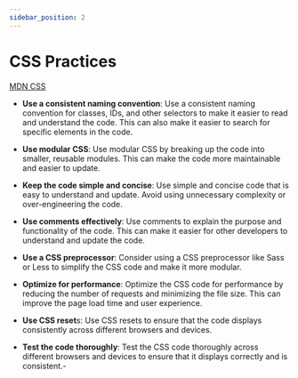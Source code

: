 ```yaml
---
sidebar_position: 2
---
```


# CSS Practices

[MDN CSS](https://developer.mozilla.org/en-US/docs/Web/CSS)

- **Use a consistent naming convention**: Use a consistent naming convention for classes, IDs, and other selectors to make it easier to read and understand the code. This can also make it easier to search for specific elements in the code.

- **Use modular CSS**: Use modular CSS by breaking up the code into smaller, reusable modules. This can make the code more maintainable and easier to update.

- **Keep the code simple and concise**: Use simple and concise code that is easy to understand and update. Avoid using unnecessary complexity or over-engineering the code.

- **Use comments effectively**: Use comments to explain the purpose and functionality of the code. This can make it easier for other developers to understand and update the code.

- **Use a CSS preprocessor**: Consider using a CSS preprocessor like Sass or Less to simplify the CSS code and make it more modular.

- **Optimize for performance**: Optimize the CSS code for performance by reducing the number of requests and minimizing the file size. This can improve the page load time and user experience.

- **Use CSS reset**s: Use CSS resets to ensure that the code displays consistently across different browsers and devices.

- **Test the code thoroughly**: Test the CSS code thoroughly across different browsers and devices to ensure that it displays correctly and is consistent.-
